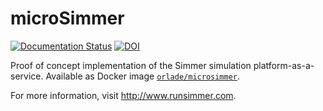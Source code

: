 microSimmer
===========

[![Documentation Status](https://readthedocs.org/projects/microsimmer/badge/?version=latest)](https://readthedocs.org/projects/microsimmer/?badge=latest)
[![DOI](https://zenodo.org/badge/6943/orlade/microsimmer.png)](http://dx.doi.org/10.5281/zenodo.12537)

Proof of concept implementation of the Simmer simulation platform-as-a-service. Available as Docker image [`orlade/microsimmer`](https://registry.hub.docker.com/u/orlade/microsimmer/).

For more information, visit http://www.runsimmer.com.
